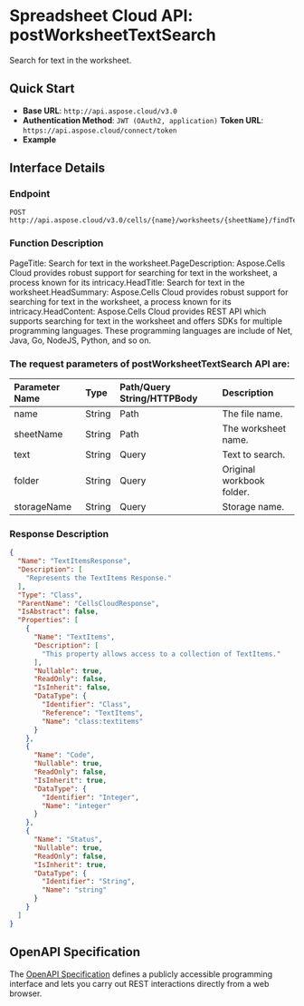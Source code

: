 # **Spreadsheet Cloud API: postWorksheetTextSearch**

Search for text in the worksheet. 


## **Quick Start**

- **Base URL**: `http://api.aspose.cloud/v3.0`
- **Authentication Method**: `JWT (OAuth2, application)`  **Token URL**: `https://api.aspose.cloud/connect/token`
- **Example** 

## **Interface Details**

### **Endpoint** 

```
POST http://api.aspose.cloud/v3.0/cells/{name}/worksheets/{sheetName}/findText
```
### **Function Description**
PageTitle: Search for text in the worksheet.PageDescription: Aspose.Cells Cloud provides robust support for searching for text in the worksheet, a process known for its intricacy.HeadTitle: Search for text in the worksheet.HeadSummary: Aspose.Cells Cloud provides robust support for searching for text in the worksheet, a process known for its intricacy.HeadContent: Aspose.Cells Cloud provides REST API which supports searching for text in the worksheet and offers SDKs for multiple programming languages. These programming languages are include of Net, Java, Go, NodeJS, Python, and so on.

### The request parameters of **postWorksheetTextSearch** API are: 

| Parameter Name | Type | Path/Query String/HTTPBody | Description | 
| :- | :- | :- |:- | 
|name|String|Path|The file name.|
|sheetName|String|Path|The worksheet name.|
|text|String|Query|Text to search.|
|folder|String|Query|Original workbook folder.|
|storageName|String|Query|Storage name.|

### **Response Description**
```json
{
  "Name": "TextItemsResponse",
  "Description": [
    "Represents the TextItems Response."
  ],
  "Type": "Class",
  "ParentName": "CellsCloudResponse",
  "IsAbstract": false,
  "Properties": [
    {
      "Name": "TextItems",
      "Description": [
        "This property allows access to a collection of TextItems."
      ],
      "Nullable": true,
      "ReadOnly": false,
      "IsInherit": false,
      "DataType": {
        "Identifier": "Class",
        "Reference": "TextItems",
        "Name": "class:textitems"
      }
    },
    {
      "Name": "Code",
      "Nullable": true,
      "ReadOnly": false,
      "IsInherit": true,
      "DataType": {
        "Identifier": "Integer",
        "Name": "integer"
      }
    },
    {
      "Name": "Status",
      "Nullable": true,
      "ReadOnly": false,
      "IsInherit": true,
      "DataType": {
        "Identifier": "String",
        "Name": "string"
      }
    }
  ]
}
```


## OpenAPI Specification

The [OpenAPI Specification](https://reference.aspose.cloud/cells/#/WorksheetsController/PostWorksheetTextSearch) defines a publicly accessible programming interface and lets you carry out REST interactions directly from a web browser.
